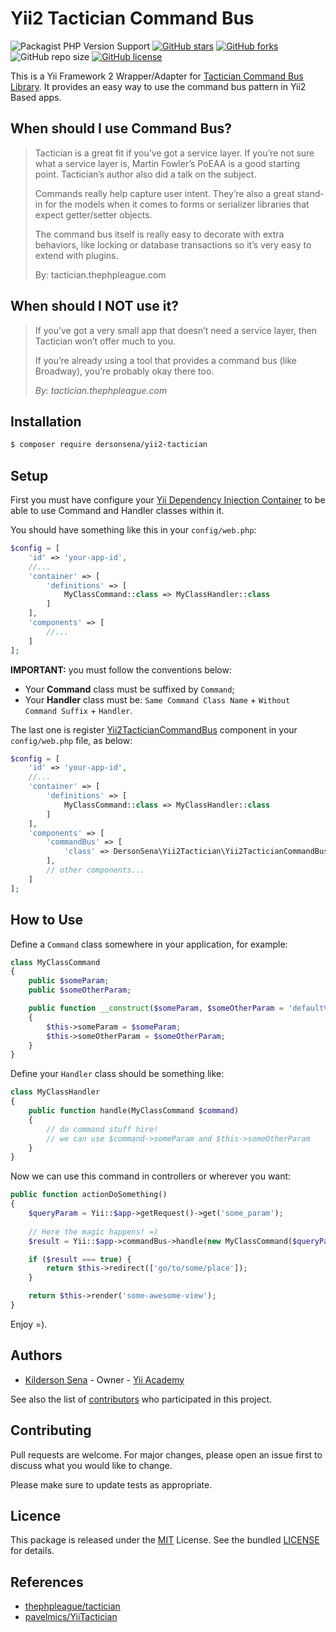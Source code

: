 # Yii2 Tactician Command Bus

![Packagist PHP Version Support](https://img.shields.io/packagist/php-v/dersonsena/yii2-tactician)
[![GitHub stars](https://img.shields.io/github/stars/dersonsena/yii2-tactician)](https://github.com/dersonsena/yii2-tactician/stargazers)
[![GitHub forks](https://img.shields.io/github/forks/dersonsena/yii2-tactician)](https://github.com/dersonsena/yii2-tactician/network)
![GitHub repo size](https://img.shields.io/github/repo-size/dersonsena/yii2-tactician)
[![GitHub license](https://img.shields.io/github/license/dersonsena/yii2-tactician)](https://github.com/dersonsena/yii2-tactician/blob/master/LICENSE)

This is a Yii Framework 2 Wrapper/Adapter for [Tactician Command Bus Library](https://tactician.thephpleague.com/). It provides an easy way to use the command bus pattern in Yii2 Based apps.

## When should I use Command Bus?

> Tactician is a great fit if you’ve got a service layer. If you’re not sure what a service layer is, Martin Fowler’s PoEAA is a good starting point. Tactician’s author also did a talk on the subject.
>
> Commands really help capture user intent. They’re also a great stand-in for the models when it comes to forms or serializer libraries that expect getter/setter objects.
>
> The command bus itself is really easy to decorate with extra behaviors, like locking or database transactions so it’s very easy to extend with plugins.
>
> By: tactician.thephpleague.com

## When should I NOT use it?

> If you’ve got a very small app that doesn’t need a service layer, then Tactician won’t offer much to you.
>
> If you’re already using a tool that provides a command bus (like Broadway), you’re probably okay there too.
>
> _By: tactician.thephpleague.com_

## Installation

```bash
$ composer require dersonsena/yii2-tactician
```

## Setup

First you must have configure your [Yii Dependency Injection Container](https://www.yiiframework.com/doc/guide/2.0/en/concept-di-container) to be able to use Command and Handler classes within it.

You should have something like this in your `config/web.php`:

```php
$config = [
    'id' => 'your-app-id',
    //...
    'container' => [
        'definitions' => [
            MyClassCommand::class => MyClassHandler::class 
        ]
    ],
    'components' => [
        //...
    ]
];
```

**IMPORTANT:** you must follow the conventions below:

- Your **Command** class must be suffixed by `Command`;
- Your **Handler** class must be: `Same Command Class Name` + `Without Command Suffix` + `Handler`.

The last one is register [Yii2TacticianCommandBus](./src/Yii2TacticianCommandBus.php) component in your `config/web.php` file, as below:

```php
$config = [
    'id' => 'your-app-id',
    //...
    'container' => [
        'definitions' => [
            MyClassCommand::class => MyClassHandler::class 
        ]
    ],
    'components' => [
        'commandBus' => [
            'class' => DersonSena\Yii2Tactician\Yii2TacticianCommandBus::class
        ],
        // other components...
    ]
];
```

## How to Use

Define a `Command` class somewhere in your application, for example:

```php
class MyClassCommand
{
    public $someParam;
    public $someOtherParam;

    public function __construct($someParam, $someOtherParam = 'defaultValue')
    {
    	$this->someParam = $someParam;
        $this->someOtherParam = $someOtherParam;
    }
}
```

Define your `Handler` class should be something like:

```php
class MyClassHandler
{
    public function handle(MyClassCommand $command)
    {
    	// do command stuff hire!
        // we can use $command->someParam and $this->someOtherParam
    }
}
```

Now we can use this command in controllers or wherever you want:

```php
public function actionDoSomething()
{
    $queryParam = Yii::$app->getRequest()->get('some_param');
    
    // Here the magic happens! =)
    $result = Yii::$app->commandBus->handle(new MyClassCommand($queryParam));

    if ($result === true) {
    	return $this->redirect(['go/to/some/place']);
    }

    return $this->render('some-awesome-view');
}
```

Enjoy =).

## Authors

-   [Kilderson Sena](https://github.com/dersonsena) - Owner - [Yii Academy](https://www.yiiacademy.com.br)

See also the list of [contributors](https://github.com/dersonsena/yii2-tactician/contributors) who participated in this project.

## Contributing

Pull requests are welcome. For major changes, please open an issue first to discuss what you would like to change.

Please make sure to update tests as appropriate.

## Licence

This package is released under the [MIT](https://choosealicense.com/licenses/mit/) License. See the bundled [LICENSE](./LICENSE) for details.

## References

-   [thephpleague/tactician](https://github.com/thephpleague/tactician)
-   [pavelmics/YiiTactician](https://github.com/pavelmics/YiiTactician/blob/master/README.md)
